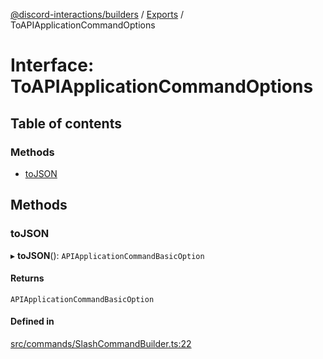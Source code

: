 [@discord-interactions/builders](../README.md) / [Exports](../modules.md) / ToAPIApplicationCommandOptions

# Interface: ToAPIApplicationCommandOptions

## Table of contents

### Methods

- [toJSON](ToAPIApplicationCommandOptions.md#tojson)

## Methods

### toJSON

▸ **toJSON**(): `APIApplicationCommandBasicOption`

#### Returns

`APIApplicationCommandBasicOption`

#### Defined in

[src/commands/SlashCommandBuilder.ts:22](https://github.com/ssMMiles/interactions.ts/blob/df1cc9e/packages/builders/src/commands/SlashCommandBuilder.ts#L22)

